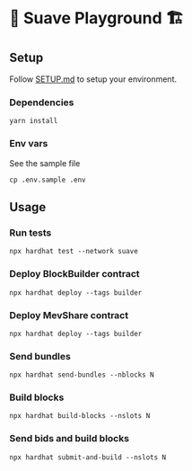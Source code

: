 # 🚧 Suave Playground 🏗️


## Setup

Follow [SETUP.md](./docs/SETUP.md) to setup your environment.

### Dependencies
```
yarn install
```
### Env vars
See the sample file
```
cp .env.sample .env
```


## Usage 

### Run tests
```
npx hardhat test --network suave
```

### Deploy BlockBuilder contract
```
npx hardhat deploy --tags builder
```

### Deploy MevShare contract
```
npx hardhat deploy --tags builder
```

### Send bundles
```
npx hardhat send-bundles --nblocks N
```

### Build blocks
```
npx hardhat build-blocks --nslots N
```

### Send bids and build blocks
```
npx hardhat submit-and-build --nslots N
```
